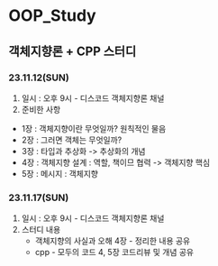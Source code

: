 # OOP_Study
## 객체지향론 + CPP 스터디
### 23.11.12(SUN)
1. 일시 : 오후 9시 - 디스코드 객체지향론 채널
2. 준비한 사항
  - 1장 : 객체지향이란 무엇일까? 원칙적인 물음
  - 2장 : 그러면 객체는 무엇일까?
  - 3장 : 타입과 추상화 -> 추상화의 개념
  - 4장 : 객체지향 설계 : 역할, 책이므 협력 -> 객체지향 핵심
  - 5장 : 메시지 : 객체지향

### 23.11.17(SUN)
1. 일시 : 오후 9시 - 디스코드 객체지향론 채널
2. 스터디 내용
	- 객체지향의 사실과 오해 4장 - 정리한 내용 공유
	- cpp - 모두의 코드 4, 5장 코드리뷰 및 개념 공유